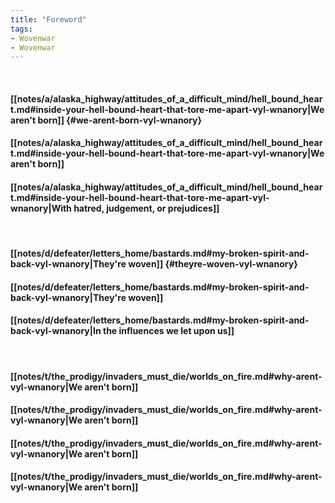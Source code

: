 ```yaml
---
title: "Foreword"
tags:
- Wovenwar
- Wovenwar
---
```

&nbsp;
#### [[notes/a/alaska_highway/attitudes_of_a_difficult_mind/hell_bound_heart.md#inside-your-hell-bound-heart-that-tore-me-apart-vyl-wnanory|We aren't born]] {#we-arent-born-vyl-wnanory}
#### [[notes/a/alaska_highway/attitudes_of_a_difficult_mind/hell_bound_heart.md#inside-your-hell-bound-heart-that-tore-me-apart-vyl-wnanory|We aren't born]]
#### [[notes/a/alaska_highway/attitudes_of_a_difficult_mind/hell_bound_heart.md#inside-your-hell-bound-heart-that-tore-me-apart-vyl-wnanory|With hatred, judgement, or prejudices]]
&nbsp;
#### [[notes/d/defeater/letters_home/bastards.md#my-broken-spirit-and-back-vyl-wnanory|They're woven]] {#theyre-woven-vyl-wnanory}
#### [[notes/d/defeater/letters_home/bastards.md#my-broken-spirit-and-back-vyl-wnanory|They're woven]]
#### [[notes/d/defeater/letters_home/bastards.md#my-broken-spirit-and-back-vyl-wnanory|In the influences we let upon us]]
&nbsp;
#### [[notes/t/the_prodigy/invaders_must_die/worlds_on_fire.md#why-arent-vyl-wnanory|We aren't born]]
#### [[notes/t/the_prodigy/invaders_must_die/worlds_on_fire.md#why-arent-vyl-wnanory|We aren't born]]
#### [[notes/t/the_prodigy/invaders_must_die/worlds_on_fire.md#why-arent-vyl-wnanory|We aren't born]]
#### [[notes/t/the_prodigy/invaders_must_die/worlds_on_fire.md#why-arent-vyl-wnanory|We aren't born]]
